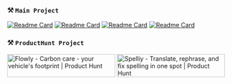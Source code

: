 ### **⚒️ ``Main Project``**<br>
[![Readme Card](https://github-readme-stats.vercel.app/api/pin/?username=Thomasperge&repo=GoodFarm&show_owner=true&theme=dark)](https://github.com/thomasperge/GoodFarm)
[![Readme Card](https://github-readme-stats.vercel.app/api/pin/?username=Thomasperge&repo=CryptoCurrency-Desktop-apps&show_owner=true&theme=dark)](https://github.com/thomasperge/CryptoCurrency-Desktop-apps)
[![Readme Card](https://github-readme-stats.vercel.app/api/pin/?username=Thomasperge&repo=spelliyFront&show_owner=true&theme=dark)](https://github.com/thomasperge/spelliyFront)
[![Readme Card](https://github-readme-stats.vercel.app/api/pin/?username=Thomasperge&repo=Flowly&show_owner=true&theme=dark)](https://github.com/thomasperge/Flowly)

### **⚒️ ``ProductHunt Project``**<br>
<a href="https://www.producthunt.com/posts/flowly-3?utm_source=badge-featured&utm_medium=badge&utm_souce=badge-flowly&#0045;3" target="_blank"><img src="https://api.producthunt.com/widgets/embed-image/v1/featured.svg?post_id=410061&theme=dark" alt="Flowly - Carbon&#0032;care&#0032;&#0045;&#0032;your&#0032;vehicle&#0039;s&#0032;footprint | Product Hunt" style="width: 250px; height: 54px;" width="250" height="54" /></a> <a href="https://www.producthunt.com/posts/spelliy?utm_source=badge-featured&utm_medium=badge&utm_souce=badge-spelliy" target="_blank"><img src="https://api.producthunt.com/widgets/embed-image/v1/featured.svg?post_id=421596&theme=neutral" alt="Spelliy - Translate&#0044;&#0032;rephrase&#0044;&#0032;and&#0032;fix&#0032;spelling&#0032;in&#0032;one&#0032;spot | Product Hunt" style="width: 250px; height: 54px;" width="250" height="54" /></a>
